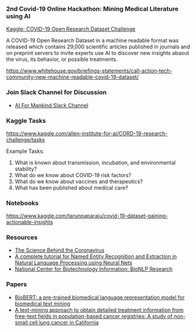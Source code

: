 ### 2nd Covid-19 Online Hackathon: Mining Medical Literature using AI

[Kaggle: COVID-19 Open Research Dataset Challenge](https://www.kaggle.com/covid19)

A COVID-19 Open Research Dataset in a machine readable format was released which contains 29,000 scientific articles published in journals and 
on preprint servers to invite experts use AI to discover new insights abaout the virus, its behavior, or possible treatments. 

https://www.whitehouse.gov/briefings-statements/call-action-tech-community-new-machine-readable-covid-19-dataset/

### Join Slack Channel for Discussion
- [AI For Mankind Slack Channel](https://tinyurl.com/vch2z68)

### Kaggle Tasks
https://www.kaggle.com/allen-institute-for-ai/CORD-19-research-challenge/tasks

Example Tasks:
1. What is known about transmission, incubation, and environmental stability?
2. What do we know about COVID-19 risk factors?
3. What do we know about vaccines and therapeutics?
4. What has been published about medical care?

### Notebooks
https://www.kaggle.com/tarunpaparaju/covid-19-dataset-gaining-actionable-insights

### Resources
- [The Science Behind the Coronavirus](https://youtu.be/ddlRvqhGdPk)
- [A complete tutorial for Named Entity Recognition and Extraction in Natural Language Processing using Neural Nets](https://medium.com/@rohit.sharma_7010/a-complete-tutorial-for-named-entity-recognition-and-extraction-in-natural-language-processing-71322b6fb090)
- [National Center for Biotechnology Information: BioNLP Research](https://github.com/ncbi-nlp)

### Papers
- [BioBERT: a pre-trained biomedical language representation model for biomedical text mining](https://arxiv.org/abs/1901.08746)
- [A text-mining approach to obtain detailed treatment information from free-text fields in population-based cancer registries: A study of non-small cell lung cancer in California](https://www.ncbi.nlm.nih.gov/pmc/articles/PMC6386345/)

